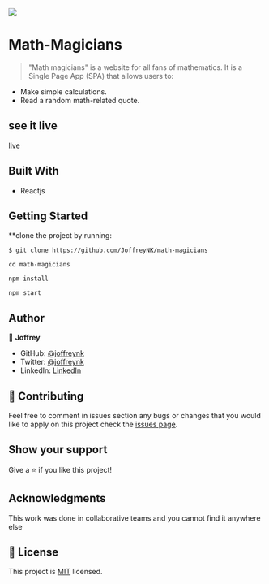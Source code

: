 ![](https://img.shields.io/badge/Microverse-blueviolet)

# Math-Magicians

> "Math magicians" is a website for all fans of mathematics. It is a Single Page App (SPA) that allows users to:

- Make simple calculations.
- Read a random math-related quote.

## see it live

[live](https://math-magicians-by-joffrey.netlify.app/)


## Built With

- Reactjs



## Getting Started

**clone the project by running:

```
$ git clone https://github.com/JoffreyNK/math-magicians

cd math-magicians

npm install

npm start
```


## Author

👤 **Joffrey**

- GitHub: [@joffreynk](https://github.com/JoffreyNK)
- Twitter: [@joffreynk](https://twitter.com/joffreynk)
- LinkedIn: [LinkedIn](https://www.linkedin.com/in/joffrey-nkeshimana-15b8aa1b3/)


## 🤝 Contributing

Feel free to comment in issues section any bugs or changes that you would like to apply on this project
check the [issues page](../../issues/).

## Show your support

Give a ⭐️ if you like this project!

## Acknowledgments

This work was done in collaborative teams  and you cannot find it anywhere else

## 📝 License

This project is [MIT](./MIT.md) licensed.

